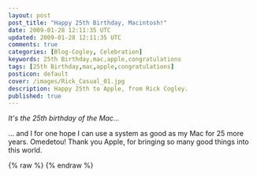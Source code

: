 ```yaml
---           
layout: post
post_title: "Happy 25th Birthday, Macintosh!"
date: 2009-01-28 12:11:35 UTC
updated: 2009-01-28 12:11:35 UTC
comments: true
categories: [Blog-Cogley, Celebration]
keywords: 25th Birthday,mac,apple,congratulations
tags: [25th Birthday,mac,apple,congratulations]
posticon: default
cover: /images/Rick_Casual_01.jpg
description: Happy 25th to Apple, from Rick Cogley.
published: true
---
```


_It's the 25th birthday of the Mac..._

<!--more--> 
... and I for one hope I can use a system as good as my Mac for 25 more years. Omedetou! Thank you Apple, for bringing so many good things into this world. 

{% raw %}
<object data="/images/apple-25th.svg" type="image/svg+xml"></object>
{% endraw %} 


